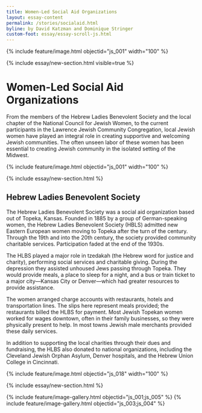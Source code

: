 ```yaml
---
title: Women-Led Social Aid Organizations
layout: essay-content
permalink: /stories/socialaid.html 
byline: by David Katzman and Dominique Stringer
custom-foot: essay/essay-scroll-js.html
---
```

<div class="row my-3" >
<div class="" markdown="1">
 {% include feature/image.html objectid="js_001" width="100" %}

{% include essay/new-section.html visible=true %} 
# Women-Led Social Aid Organizations 

From the members of the Hebrew Ladies Benevolent Society and the local chapter of the National Council for Jewish Women, to the current participants in the Lawrence Jewish Community Congregation, local Jewish women have played an integral role in creating supportive and welcoming Jewish communities. The often unseen labor of these women has been essential to creating Jewish community in the isolated setting of the Midwest. 

{% include feature/image.html objectid="js_001" width="100" %}

{% include essay/new-section.html %} 

## Hebrew Ladies Benevolent Society

The Hebrew Ladies Benevolent Society was a social aid organization based out of Topeka, Kansas. Founded in 1885 by a group of German-speaking women, the Hebrew Ladies Benevolent Society (HBLS) admitted new Eastern European women moving to Topeka after the turn of the century. Through the 19th and into the 20th century, the society provided community charitable services. Participation faded at the end of the 1930s.

The HLBS played a major role in tzedakah (the Hebrew word for justice and charity), performing social services and charitable giving. During the depression they assisted unhoused Jews passing through Topeka. They would provide meals, a place to sleep for a night, and a bus or train ticket to a major city—Kansas City or Denver—which had greater resources to provide assistance. 

The women arranged charge accounts with restaurants, hotels and transportation lines. The slips here represent meals provided; the restaurants billed the HLBS for payment. Most Jewish Topekan women worked for wages downtown, often in their family businesses, so they were physically present to help. In most towns Jewish male merchants provided these daily services.

In addition to supporting the local charities through their dues and fundraising, the HLBS also donated to national organizations, including the Cleveland Jewish Orphan Asylum, Denver hospitals, and the Hebrew Union College in Cincinnati.

 {% include feature/image.html objectid="js_018" width="100" %}

 {% include essay/new-section.html %} 

{% include feature/image-gallery.html objectid="js_001;js_005" %} {% include feature/image-gallery.html objectid="js_003;js_004" %}
